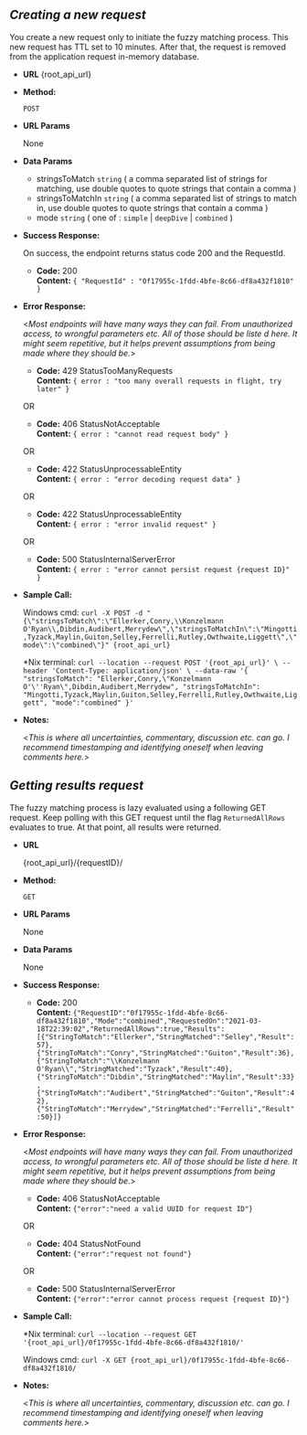 ***Creating a new request***
----
  You create a new request only to initiate the fuzzy matching process. This new request has TTL set to 10 minutes. After that, the request is removed from the application request in-memory database.

* **URL** 
  {root_api_url}

* **Method:**
  
  `POST`
  
*  **URL Params**

   None

* **Data Params**

  * stringsToMatch `string` ( a comma separated list of strings for matching, use double quotes to quote strings that contain a comma )
  * stringsToMatchIn `string` ( a comma separated list of strings to match in, use double quotes to quote strings that contain a comma )
  * mode `string` ( one of : `simple` | `deepDive` | `combined` )

* **Success Response:**
  
  On success, the endpoint returns status code 200 and the RequestId.

  * **Code:** 200 <br />
    **Content:** `{ "RequestId" : "0f17955c-1fdd-4bfe-8c66-df8a432f1810" }`
 
* **Error Response:**

  <_Most endpoints will have many ways they can fail. From unauthorized access, to wrongful parameters etc. All of those should be liste d here. It might seem repetitive, but it helps prevent assumptions from being made where they should be._>

  * **Code:** 429 StatusTooManyRequests <br />
    **Content:** `{ error : "too many overall requests in flight, try later" }`

  OR

  * **Code:** 406 StatusNotAcceptable <br />
    **Content:** `{ error : "cannot read request body" }`

  OR

  * **Code:** 422 StatusUnprocessableEntity <br />
    **Content:** `{ error : "error decoding request data" }`
  
  OR

  * **Code:** 422 StatusUnprocessableEntity <br />
    **Content:** `{ error : "error invalid request" }`

  OR

  * **Code:** 500 StatusInternalServerError <br />
    **Content:** `{ error : "error cannot persist request {request ID}" }`

* **Sample Call:**

	Windows cmd:
  `curl -X POST -d "{\"stringsToMatch\":\"Ellerker,Conry,\\Konzelmann O'Ryan\\,Dibdin,Audibert,Merrydew\",\"stringsToMatchIn\":\"Mingotti,Tyzack,Maylin,Guiton,Selley,Ferrelli,Rutley,Owthwaite,Liggett\",\"mode\":\"combined\"}" {root_api_url}`

	*Nix terminal:
  `curl --location --request POST '{root_api_url}' \
   --header 'Content-Type: application/json' \
   --data-raw '{
   "stringsToMatch": "Ellerker,Conry,\"Konzelmann O'\''Ryan\",Dibdin,Audibert,Merrydew",
   "stringsToMatchIn": "Mingotti,Tyzack,Maylin,Guiton,Selley,Ferrelli,Rutley,Owthwaite,Liggett",
   "mode":"combined"
   }'`

* **Notes:**

  <_This is where all uncertainties, commentary, discussion etc. can go. I recommend timestamping and identifying oneself when leaving comments here._> 

***Getting results request***
----
  The fuzzy matching process is lazy evaluated using a following GET request. Keep polling with this GET request until the flag `ReturnedAllRows` evaluates to true. At that point, all results were returned.

* **URL**

  {root_api_url}/{requestID}/

* **Method:**
  
  `GET`
  
*  **URL Params**

   None

* **Data Params**

   None

* **Success Response:**
  
  * **Code:** 200 <br />
    **Content:** `{"RequestID":"0f17955c-1fdd-4bfe-8c66-df8a432f1810","Mode":"combined","RequestedOn":"2021-03-18T22:39:02","ReturnedAllRows":true,"Results":[{"StringToMatch":"Ellerker","StringMatched":"Selley","Result":57},{"StringToMatch":"Conry","StringMatched":"Guiton","Result":36},{"StringToMatch":"\\Konzelmann O'Ryan\\","StringMatched":"Tyzack","Result":40},{"StringToMatch":"Dibdin","StringMatched":"Maylin","Result":33},{"StringToMatch":"Audibert","StringMatched":"Guiton","Result":42},{"StringToMatch":"Merrydew","StringMatched":"Ferrelli","Result":50}]}`
 
* **Error Response:**

  <_Most endpoints will have many ways they can fail. From unauthorized access, to wrongful parameters etc. All of those should be liste d here. It might seem repetitive, but it helps prevent assumptions from being made where they should be._>

  * **Code:** 406 StatusNotAcceptable <br />
    **Content:** `{"error":"need a valid UUID for request ID"}`

  OR

  * **Code:** 404 StatusNotFound <br />
    **Content:** `{"error":"request not found"}`

  OR

  * **Code:** 500 StatusInternalServerError <br />
    **Content:** `{"error":"error cannot process request {request ID}"}`

* **Sample Call:**

  *Nix terminal:
  `curl --location --request GET '{root_api_url}/0f17955c-1fdd-4bfe-8c66-df8a432f1810/'`

  Windows cmd:
  `curl -X GET {root_api_url}/0f17955c-1fdd-4bfe-8c66-df8a432f1810/`

* **Notes:**

  <_This is where all uncertainties, commentary, discussion etc. can go. I recommend timestamping and identifying oneself when leaving comments here._> 